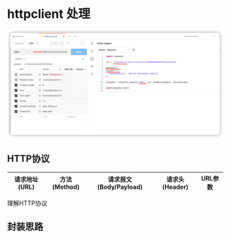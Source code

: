 # httpclient 处理

![img.png](httpclient.png)


## HTTP协议

| 请求地址(URL) |方法(Method)|请求报文(Body/Payload)|请求头(Header)|URL参数|
|------|-----------|---------------------|-------------|------|

理解HTTP协议


## 封装思路
